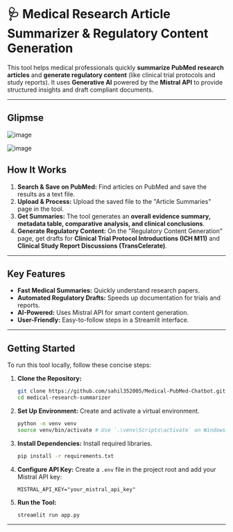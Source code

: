 
# 🩺 Medical Research Article Summarizer & Regulatory Content Generation

This tool helps medical professionals quickly **summarize PubMed research articles** and **generate regulatory content** (like clinical trial protocols and study reports). It uses **Generative AI** powered by the **Mistral API** to provide structured insights and draft compliant documents.

---
## Glipmse

![image](https://github.com/user-attachments/assets/3f913aaa-a397-4b24-812d-192c932ae1b4)

![image](https://github.com/user-attachments/assets/0991936f-445f-4826-bead-d945cc1eccbb)


## How It Works

1.  **Search & Save on PubMed:** Find articles on PubMed and save the results as a text file.
2.  **Upload & Process:** Upload the saved file to the "Article Summaries" page in the tool.
3.  **Get Summaries:** The tool generates an **overall evidence summary, metadata table, comparative analysis, and clinical conclusions**.
4.  **Generate Regulatory Content:** On the "Regulatory Content Generation" page, get drafts for **Clinical Trial Protocol Introductions (ICH M11)** and **Clinical Study Report Discussions (TransCelerate)**.

---

## Key Features

* **Fast Medical Summaries:** Quickly understand research papers.
* **Automated Regulatory Drafts:** Speeds up documentation for trials and reports.
* **AI-Powered:** Uses Mistral API for smart content generation.
* **User-Friendly:** Easy-to-follow steps in a Streamlit interface.

---

## Getting Started

To run this tool locally, follow these concise steps:

1.  **Clone the Repository:**
    ```bash
    git clone https://github.com/sahil352005/Medical-PubMed-Chatbot.git
    cd medical-research-summarizer
    ```
2.  **Set Up Environment:** Create and activate a virtual environment.
    ```bash
    python -m venv venv
    source venv/bin/activate # Use `.\venv\Scripts\activate` on Windows
    ```
3.  **Install Dependencies:** Install required libraries.
    ```bash
    pip install -r requirements.txt
    ```
4.  **Configure API Key:** Create a `.env` file in the project root and add your Mistral API key:
    ```
    MISTRAL_API_KEY="your_mistral_api_key"
    ```
5.  **Run the Tool:**
    ```bash
    streamlit run app.py
    ```

---




